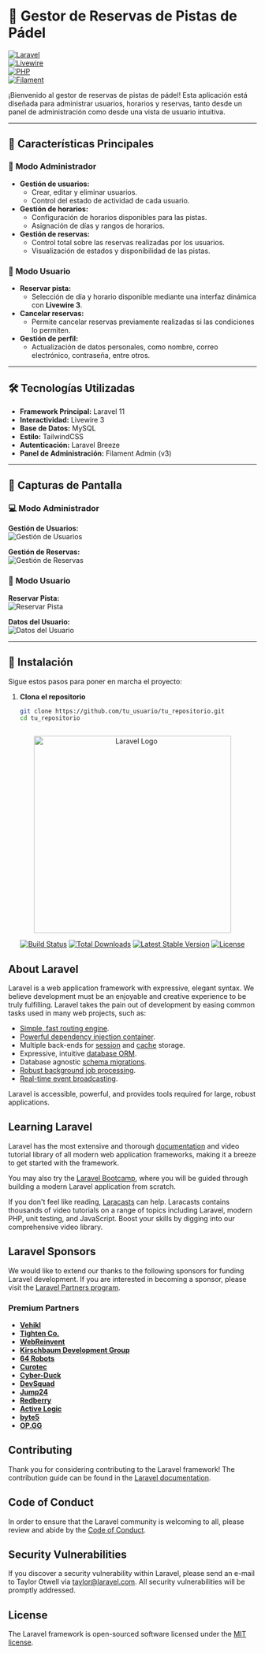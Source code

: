 # 🎾 **Gestor de Reservas de Pistas de Pádel**  

[![Laravel](https://img.shields.io/badge/Laravel-11.x-red?style=flat-square&logo=laravel)](https://laravel.com/)  
[![Livewire](https://img.shields.io/badge/Livewire-3.x-blue?style=flat-square&logo=laravel)](https://laravel-livewire.com/)  
[![PHP](https://img.shields.io/badge/PHP-8.3-blueviolet?style=flat-square&logo=php)](https://www.php.net/)  
[![Filament](https://img.shields.io/badge/Filament-3.x-orange?style=flat-square&logo=filament)](https://filamentphp.com/)  

¡Bienvenido al gestor de reservas de pistas de pádel! Esta aplicación está diseñada para administrar usuarios, horarios y reservas, tanto desde un panel de administración como desde una vista de usuario intuitiva.

---

## 🚀 **Características Principales**  

### 🌟 **Modo Administrador**  
- **Gestión de usuarios:**  
  - Crear, editar y eliminar usuarios.  
  - Control del estado de actividad de cada usuario.  
- **Gestión de horarios:**  
  - Configuración de horarios disponibles para las pistas.  
  - Asignación de días y rangos de horarios.  
- **Gestión de reservas:**  
  - Control total sobre las reservas realizadas por los usuarios.  
  - Visualización de estados y disponibilidad de las pistas.  

### 👤 **Modo Usuario**  
- **Reservar pista:**  
  - Selección de día y horario disponible mediante una interfaz dinámica con **Livewire 3**.  
- **Cancelar reservas:**  
  - Permite cancelar reservas previamente realizadas si las condiciones lo permiten.  
- **Gestión de perfil:**  
  - Actualización de datos personales, como nombre, correo electrónico, contraseña, entre otros.  

---

## 🛠️ **Tecnologías Utilizadas**  

- **Framework Principal:** Laravel 11  
- **Interactividad:** Livewire 3  
- **Base de Datos:** MySQL  
- **Estilo:** TailwindCSS  
- **Autenticación:** Laravel Breeze  
- **Panel de Administración:** Filament Admin (v3)  

---

## 🎨 **Capturas de Pantalla**  

### 💻 **Modo Administrador**  
**Gestión de Usuarios:**  
![Gestión de Usuarios](https://via.placeholder.com/800x400?text=Captura+Gestión+Usuarios)  

**Gestión de Reservas:**  
![Gestión de Reservas](https://via.placeholder.com/800x400?text=Captura+Gestión+Reservas)  

### 📱 **Modo Usuario**  
**Reservar Pista:**  
![Reservar Pista](https://via.placeholder.com/800x400?text=Captura+Reservar+Pista)  

**Datos del Usuario:**  
![Datos del Usuario](https://via.placeholder.com/800x400?text=Captura+Datos+Usuario)  

---

## 🔧 **Instalación**  

Sigue estos pasos para poner en marcha el proyecto:  

1. **Clona el repositorio**  
   ```bash
   git clone https://github.com/tu_usuario/tu_repositorio.git
   cd tu_repositorio



<p align="center"><a href="https://laravel.com" target="_blank"><img src="https://raw.githubusercontent.com/laravel/art/master/logo-lockup/5%20SVG/2%20CMYK/1%20Full%20Color/laravel-logolockup-cmyk-red.svg" width="400" alt="Laravel Logo"></a></p>

<p align="center">
<a href="https://github.com/laravel/framework/actions"><img src="https://github.com/laravel/framework/workflows/tests/badge.svg" alt="Build Status"></a>
<a href="https://packagist.org/packages/laravel/framework"><img src="https://img.shields.io/packagist/dt/laravel/framework" alt="Total Downloads"></a>
<a href="https://packagist.org/packages/laravel/framework"><img src="https://img.shields.io/packagist/v/laravel/framework" alt="Latest Stable Version"></a>
<a href="https://packagist.org/packages/laravel/framework"><img src="https://img.shields.io/packagist/l/laravel/framework" alt="License"></a>
</p>

## About Laravel

Laravel is a web application framework with expressive, elegant syntax. We believe development must be an enjoyable and creative experience to be truly fulfilling. Laravel takes the pain out of development by easing common tasks used in many web projects, such as:

- [Simple, fast routing engine](https://laravel.com/docs/routing).
- [Powerful dependency injection container](https://laravel.com/docs/container).
- Multiple back-ends for [session](https://laravel.com/docs/session) and [cache](https://laravel.com/docs/cache) storage.
- Expressive, intuitive [database ORM](https://laravel.com/docs/eloquent).
- Database agnostic [schema migrations](https://laravel.com/docs/migrations).
- [Robust background job processing](https://laravel.com/docs/queues).
- [Real-time event broadcasting](https://laravel.com/docs/broadcasting).

Laravel is accessible, powerful, and provides tools required for large, robust applications.

## Learning Laravel

Laravel has the most extensive and thorough [documentation](https://laravel.com/docs) and video tutorial library of all modern web application frameworks, making it a breeze to get started with the framework.

You may also try the [Laravel Bootcamp](https://bootcamp.laravel.com), where you will be guided through building a modern Laravel application from scratch.

If you don't feel like reading, [Laracasts](https://laracasts.com) can help. Laracasts contains thousands of video tutorials on a range of topics including Laravel, modern PHP, unit testing, and JavaScript. Boost your skills by digging into our comprehensive video library.

## Laravel Sponsors

We would like to extend our thanks to the following sponsors for funding Laravel development. If you are interested in becoming a sponsor, please visit the [Laravel Partners program](https://partners.laravel.com).

### Premium Partners

- **[Vehikl](https://vehikl.com/)**
- **[Tighten Co.](https://tighten.co)**
- **[WebReinvent](https://webreinvent.com/)**
- **[Kirschbaum Development Group](https://kirschbaumdevelopment.com)**
- **[64 Robots](https://64robots.com)**
- **[Curotec](https://www.curotec.com/services/technologies/laravel/)**
- **[Cyber-Duck](https://cyber-duck.co.uk)**
- **[DevSquad](https://devsquad.com/hire-laravel-developers)**
- **[Jump24](https://jump24.co.uk)**
- **[Redberry](https://redberry.international/laravel/)**
- **[Active Logic](https://activelogic.com)**
- **[byte5](https://byte5.de)**
- **[OP.GG](https://op.gg)**

## Contributing

Thank you for considering contributing to the Laravel framework! The contribution guide can be found in the [Laravel documentation](https://laravel.com/docs/contributions).

## Code of Conduct

In order to ensure that the Laravel community is welcoming to all, please review and abide by the [Code of Conduct](https://laravel.com/docs/contributions#code-of-conduct).

## Security Vulnerabilities

If you discover a security vulnerability within Laravel, please send an e-mail to Taylor Otwell via [taylor@laravel.com](mailto:taylor@laravel.com). All security vulnerabilities will be promptly addressed.

## License

The Laravel framework is open-sourced software licensed under the [MIT license](https://opensource.org/licenses/MIT).
